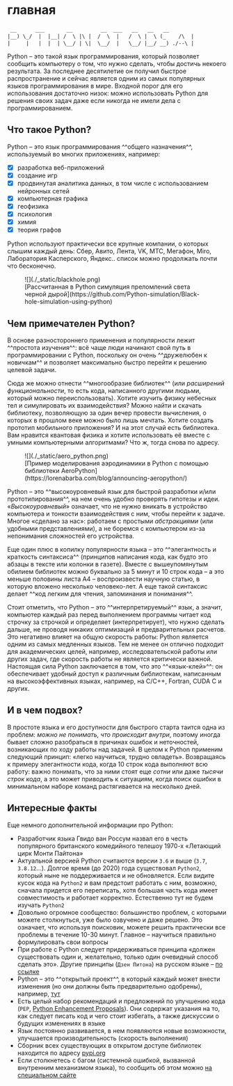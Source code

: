 # главная

```
 __      ___       __         __  ___   __   __   __  
|__) \_/  |  |__| /  \ |\ |  /  \  |   /  \ |  \ (_    /\  |
|     |   |  |  | \__/ | \|  \__/  |   \__/ |__/ __) ./--\ |
```

Python – это такой язык программирования, который позволяет сообщить компьютеру о том, что нужно сделать, чтобы достичь некоего результата. За последнее десятилетие он получил быстрое распространение и сейчас является одним из самых популярных языков программирования в мире. Входной порог для его использования достаточно низок: можно использовать Python для решения своих задач даже если никогда не имели дела с программированием.

## Что такое Python?

Python – это язык программирования ^^общего назначения^^, используемый во многих приложениях, например:

- [x] разработка веб-приложений
- [x] создание игр
- [x] продвинутая аналитика данных, в том числе с использованием нейронных сетей
- [x] компьютерная графика
- [x] геофизика
- [x] психология
- [x] химия
- [x] теория графов

Python используют практически все крупные компании, о которых слышим каждый день: Сбер, Авито, Лента, VK, МТС, Мегафон, Miro, Лаборатория Касперского, Яндекс.. список можно продолжать почти что бесконечно.

<figure markdown>
  ![](./_static/blackhole.png)
  <figcaption>
  [Рассчитанная в Python симуляция преломлений света черной дырой](https://github.com/Python-simulation/Black-hole-simulation-using-python)
  </figcaption>
</figure>

## Чем примечателен Python?

В основе разностороннего применения и популярности лежит ^^простота изучения^^: всё чаще люди начинают свой путь в программировании с Python, поскольку он очень ^^дружелюбен к новичкам^^ и позволяет максимально быстро перейти к решению целевой задачи.

Сюда же можно отнести ^^многообразие библиотек^^ (или _расширений функциональности_, то есть кода, написанного другими людьми, который можно переиспользовать). Хотите изучить физику небесных тел и симулировать их взаимодействия? Можно найти и скачать библиотеку, позволяющую за один вечер провести вычисления, о которых в прошлом веке можно было лишь мечтать. Хотите создать прототип мобильного приложения? И на этот случай есть библиотека. Вам нравится квантовая физика и хотите использовать её вместе с умными компьютерными алгоритмами? Что ж, тогда снова по адресу.

<figure markdown>
  ![](./_static/aero_python.png)
  <figcaption>
  [Пример моделирования аэродинамики в Python с помощью библиотеки AeroPython](https://lorenabarba.com/blog/announcing-aeropython/)
  </figcaption>
</figure>

Python – это ^^высокоуровневый язык для быстрой разработки и/или прототипирования^^, на нем очень удобно проверять гипотезы и идеи. «_Высокоуровневый_» означает, что не нужно вникать в устройство компьютера и тонкости взаимодействия с ним, чтобы перейти к задаче. Многое «сделано за нас»: работаем с простыми _абстракциями_ (или удобными представлениями), а не боремся с компьютером из-за непонимания сложностей его устройства.

Еще один плюс в копилку популярности языка – это ^^элегантность и краткость синтаксиса^^ (принципов написания кода, как будто это абзацы в тексте или колонки в газете). Вместе с вышеупомянутым обилием библиотек можно буквально за 5 минут и 10 строк кода – а это меньше половины листа А4 – воспроизвести научную статью, в которую вложено несколько человеко-лет. А еще такой синтаксис делает ^^код легким для чтения, запоминания и понимания^^.

Стоит отметить, что Python – это ^^интерпретируемый^^ язык, а значит, компьютер каждый раз перед выполнением программы читает код строчку за строчкой и определяет (интерпретирует), что нужно сделать дальше, не проводя никаких оптимизаций и предварительных расчетов. Это негативно влияет на общую скорость работы: Python является одним из самых медленных языков. Тем не менее он отлично подходит для академических целей, например, исследовательской работы или других задач, где скорость работы не является критически важной. Настоящая сила Python заключается в том, что это ^^«язык-клей»^^: он обеспечивает удобный доступ к различным библиотекам, написанным на высокоэффективных языках, например, на C/C++, Fortran, CUDA C и других.

## И в чем подвох?

В простоте языка и его доступности для быстрого старта таится одна из проблем: _можно не понимать, что происходит внутри_, поэтому иногда бывает сложно разобраться в причинах ошибок и неточностей, возникающих по ходу работы над задачей. В целом к Python применим следующий принцип: «легко научиться, трудно овладеть». Возвращаясь к примеру элегантности кода, когда 10 строк кода выполняют всю работу: важно понимать, что за ними стоят еще _сотни_ или даже _тысячи строк кода_, а это может приводить к ситуациям, когда поиск ошибки в минимальном наборе команд растягивается на несколько дней.

## Интересные факты

Еще немного дополнительной информации про Python:

- Разработчик языка Гвидо ван Россум назвал его в честь популярного британского комедийного телешоу 1970-х «Летающий цирк Монти Пайтона»
- Актуальной версией Python считаются версии `3.6` и выше (`3.7`, `3.8.12`...). Долгое время (до 2020) года существовал `Python2`, который ныне не поддерживается и не обновляется. Если видите кусок кода на `Python2` и вам предстоит работать с ним, возможно, сначала придется его переписать, хотя большая часть кода имеет совместимость и работает корректно. Естественно тут не будем изучать `Python2`
- Довольно огромное сообщество: большинство проблем, с которыми можете столкнуться, уже было озвучено и даже решено. Это означает, что используя поисковик, можете решить практически все проблемы в течение 10-30 минут. Главное – научиться правильно формулировать свои вопросы
- При работе с Python следует придерживаться принципа «должен существовать один и, желательно, только один очевидный способ сделать это». Другие принципы (`Дзен Питона`) на русском языке – [по ссылке](https://tyapk.ru/blog/post/the-zen-of-python)
- Python – это ^^открытый проект^^, в который каждый может внести изменения (но они должны быть предварительно одобрены), например, [тут](https://mail.python.org/archives/list/python-ideas@python.org/)
- Есть целый набор рекомендаций и предложений по улучшению кода (`PEP`, [Python Enhancement Proposals](https://www.python.org/dev/peps/)). Они содержат указания на то, как следует писать код и чего стоит избегать, а также дискуссии о будущих изменениях в языке
- Язык постоянно развивается, в нем появляются новые возможности, улучшается производительность (скорость выполнения)
- Сборник всех существующих в открытом доступе библиотек находится по адресу [pypi.org](https://pypi.org/)
- Если столкнетесь с багом (системной ошибкой, вызванной внутренним механизмом языка), то сообщить об этом можно [на специальном сайте](https://bugs.python.org/)
